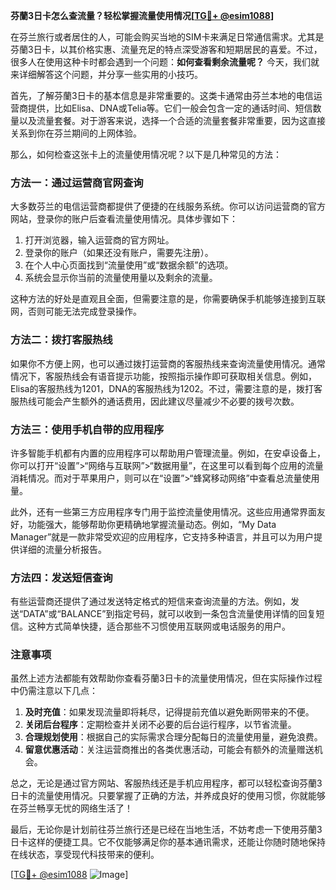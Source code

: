 **芬蘭3日卡怎么查流量？轻松掌握流量使用情况[[TG💪+ @esim1088](https://t.me/s/esim1088)]**

在芬兰旅行或者居住的人，可能会购买当地的SIM卡来满足日常通信需求。尤其是芬蘭3日卡，以其价格实惠、流量充足的特点深受游客和短期居民的喜爱。不过，很多人在使用这种卡时都会遇到一个问题：**如何查看剩余流量呢？** 今天，我们就来详细解答这个问题，并分享一些实用的小技巧。

首先，了解芬蘭3日卡的基本信息是非常重要的。这类卡通常由芬兰本地的电信运营商提供，比如Elisa、DNA或Telia等。它们一般会包含一定的通话时间、短信数量以及流量套餐。对于游客来说，选择一个合适的流量套餐非常重要，因为这直接关系到你在芬兰期间的上网体验。

那么，如何检查这张卡上的流量使用情况呢？以下是几种常见的方法：

### 方法一：通过运营商官网查询

大多数芬兰的电信运营商都提供了便捷的在线服务系统。你可以访问运营商的官方网站，登录你的账户后查看流量使用情况。具体步骤如下：

1. 打开浏览器，输入运营商的官方网址。
2. 登录你的账户（如果还没有账户，需要先注册）。
3. 在个人中心页面找到“流量使用”或“数据余额”的选项。
4. 系统会显示你当前的流量使用量以及剩余的流量。

这种方法的好处是直观且全面，但需要注意的是，你需要确保手机能够连接到互联网，否则可能无法完成登录操作。

### 方法二：拨打客服热线

如果你不方便上网，也可以通过拨打运营商的客服热线来查询流量使用情况。通常情况下，客服热线会有语音提示功能，按照指示操作即可获取相关信息。例如，Elisa的客服热线为1201，DNA的客服热线为1202。不过，需要注意的是，拨打客服热线可能会产生额外的通话费用，因此建议尽量减少不必要的拨号次数。

### 方法三：使用手机自带的应用程序

许多智能手机都有内置的应用程序可以帮助用户管理流量。例如，在安卓设备上，你可以打开“设置”>“网络与互联网”>“数据用量”，在这里可以看到每个应用的流量消耗情况。而对于苹果用户，则可以在“设置”>“蜂窝移动网络”中查看总流量使用量。

此外，还有一些第三方应用程序专门用于监控流量使用情况。这些应用通常界面友好，功能强大，能够帮助你更精确地掌握流量动态。例如，“My Data Manager”就是一款非常受欢迎的应用程序，它支持多种语言，并且可以为用户提供详细的流量分析报告。

### 方法四：发送短信查询

有些运营商还提供了通过发送特定格式的短信来查询流量的方法。例如，发送“DATA”或“BALANCE”到指定号码，就可以收到一条包含流量使用详情的回复短信。这种方式简单快捷，适合那些不习惯使用互联网或电话服务的用户。

### 注意事项

虽然上述方法都能有效帮助你查看芬蘭3日卡的流量使用情况，但在实际操作过程中仍需注意以下几点：

1. **及时充值**：如果发现流量即将耗尽，记得提前充值以避免断网带来的不便。
2. **关闭后台程序**：定期检查并关闭不必要的后台运行程序，以节省流量。
3. **合理规划使用**：根据自己的实际需求合理分配每日的流量使用量，避免浪费。
4. **留意优惠活动**：关注运营商推出的各类优惠活动，可能会有额外的流量赠送机会。

总之，无论是通过官方网站、客服热线还是手机应用程序，都可以轻松查询芬蘭3日卡的流量使用情况。只要掌握了正确的方法，并养成良好的使用习惯，你就能够在芬兰畅享无忧的网络生活了！

最后，无论你是计划前往芬兰旅行还是已经在当地生活，不妨考虑一下使用芬蘭3日卡这样的便捷工具。它不仅能够满足你的基本通讯需求，还能让你随时随地保持在线状态，享受现代科技带来的便利。

[[TG💪+ @esim1088](https://t.me/s/esim1088) ![Image](https://i.postimg.cc/4NQfJmqS/Snipaste-2025-05-13-00-14-12.png)]